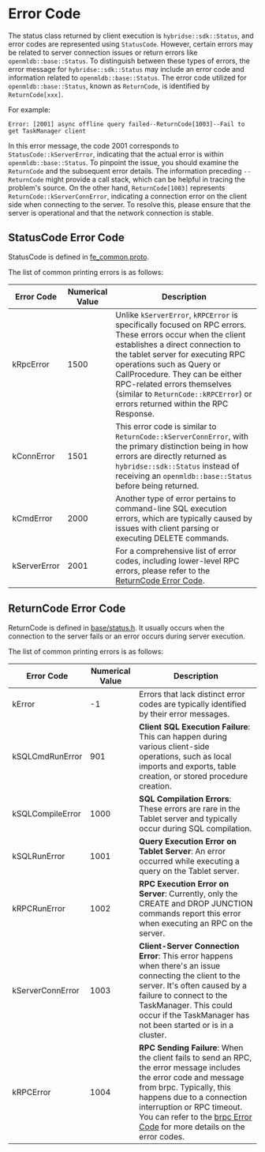 # Error Code

The status class returned by client execution is `hybridse::sdk::Status`, and error codes are represented using `StatusCode`. However, certain errors may be related to server connection issues or return errors like `openmldb::base::Status`. To distinguish between these types of errors, the error message for `hybridse::sdk::Status` may include an error code and information related to `openmldb::base::Status`. The error code utilized for `openmldb::base::Status`, known as `ReturnCode`, is identified by `ReturnCode[xxx]`.

For example:

```
Error: [2001] async offline query failed--ReturnCode[1003]--Fail to get TaskManager client
```

In this error message, the code 2001 corresponds to `StatusCode::kServerError`, indicating that the actual error is within `openmldb::base::Status`. To pinpoint the issue, you should examine the `ReturnCode` and the subsequent error details. The information preceding `--ReturnCode` might provide a call stack, which can be helpful in tracing the problem's source. On the other hand, `ReturnCode[1003]` represents `ReturnCode::kServerConnError`, indicating a connection error on the client side when connecting to the server. To resolve this, please ensure that the server is operational and that the network connection is stable.

## StatusCode Error Code

StatusCode is defined in [fe_common.proto](https://github.com/4paradigm/OpenMLDB/blob/main/hybridse/src/proto/fe_common.proto).

The list of common printing errors is as follows:

| Error Code   | Numerical Value | Description                                                  |
| ------------ | --------------- | ------------------------------------------------------------ |
| kRpcError    | 1500            | Unlike `kServerError`, `kRPCError` is specifically focused on RPC errors. These errors occur when the client establishes a direct connection to the tablet server for executing RPC operations such as Query or CallProcedure. They can be either RPC-related errors themselves (similar to `ReturnCode::kRPCError`) or errors returned within the RPC Response. |
| kConnError   | 1501            | This error code is similar to `ReturnCode::kServerConnError`, with the primary distinction being in how errors are directly returned as `hybridse::sdk::Status` instead of receiving an `openmldb::base::Status` before being returned. |
| kCmdError    | 2000            | Another type of error pertains to command-line SQL execution errors, which are typically caused by issues with client parsing or executing DELETE commands. |
| kServerError | 2001            | For a comprehensive list of error codes, including lower-level RPC errors, please refer to the [ReturnCode Error Code](https://chat.openai.com/c/03700398-f563-4565-8fae-132a05b01efb#returncode-errorcode). |

## ReturnCode Error Code

ReturnCode is defined in [base/status.h](https://github.com/4paradigm/OpenMLDB/blob/main/src/base/status.h). It usually occurs when the connection to the server fails or an error occurs during server execution.

The list of common printing errors is as follows:

| Error Code       | Numerical Value | Description                                                  |
| ---------------- | --------------- | ------------------------------------------------------------ |
| kError           | -1              | Errors that lack distinct error codes are typically identified by their error messages. |
| kSQLCmdRunError  | 901             | **Client SQL Execution Failure**: This can happen during various client-side operations, such as local imports and exports, table creation, or stored procedure creation. |
| kSQLCompileError | 1000            | **SQL Compilation Errors**: These errors are rare in the Tablet server and typically occur during SQL compilation. |
| kSQLRunError     | 1001            | **Query Execution Error on Tablet Server**: An error occurred while executing a query on the Tablet server. |
| kRPCRunError     | 1002            | **RPC Execution Error on Server**: Currently, only the CREATE and DROP JUNCTION commands report this error when executing an RPC on the server. |
| kServerConnError | 1003            | **Client-Server Connection Error**: This error happens when there's an issue connecting the client to the server. It's often caused by a failure to connect to the TaskManager. This could occur if the TaskManager has not been started or is in a cluster. |
| kRPCError        | 1004            | **RPC Sending Failure**: When the client fails to send an RPC, the error message includes the error code and message from brpc. Typically, this happens due to a connection interruption or RPC timeout. You can refer to the [brpc Error Code](https://github.com/4paradigm/incubator-brpc/blob/a85d1bde8df3a3e2e59a64ea5a3ee3122f9c6daa/docs/cn/error_code.md) for more details on the error codes. |
